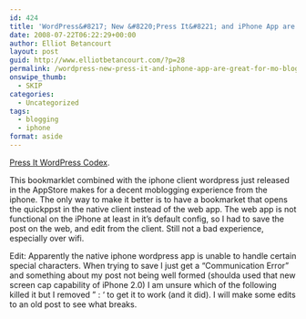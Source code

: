 ```yaml
---
id: 424
title: 'WordPress&#8217; New &#8220;Press It&#8221; and iPhone App are Great for Mo-Blogging'
date: 2008-07-22T06:22:29+00:00
author: Elliot Betancourt
layout: post
guid: http://www.elliotbetancourt.com/?p=28
permalink: /wordpress-new-press-it-and-iphone-app-are-great-for-mo-blogging/
onswipe_thumb:
  - SKIP
categories:
  - Uncategorized
tags:
  - blogging
  - iphone
format: aside
---
```

[Press It WordPress Codex](http://codex.wordpress.org/Press_It).

This bookmarklet combined with the iphone client wordpress just released in the AppStore makes for a decent moblogging experience from the iphone. The only way to make it better is to have a bookmarket that opens the quickppst in the native client instead of the web app. The web app is not functional on the iPhone at least in it&#8217;s default config, so I had to save the post on the web, and edit from the client. Still not a bad experience, especially over wifi.

Edit: Apparently the native iphone wordpress app is unable to handle certain special characters. When trying to save I just get a &#8220;Communication Error&#8221; and something about my post not being well formed (shoulda used that new screen cap capability of iPhone 2.0) I am unsure which of the following killed it but I removed &#8221; : &#8216; to get it to work (and it did). I will make some edits to an old post to see what breaks.